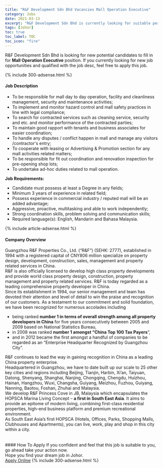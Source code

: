 ```yaml
---
title: "R&F Development Sdn Bhd Vacancies Mall Operation Executive" 
category: Jobs 
date: 2021-03-13 
excerpt: "R&F Development Sdn Bhd is currently looking for suitable person to fill in the Mall Operation Executive which based in Johor" 
tags: [Johor] 
toc: true 
toc_label: TOC 
toc_icon: "fire" 
--- 
```


<p>R&F Development Sdn Bhd is looking for new potential candidates to fill in for <b>Mall Operation Executive</b> position. If you currently looking for new job opportunities and qualified with the job desc, feel free to apply this job.
</p>{% include 300-adsense.html %} 
<div><div><h4>Job Description</h4></div><div><div><span><div><ul><li>To be responsible for mall day to day operation, facility and cleanliness management, security and maintenance activities;</li><li>To implement and monitor hazard control and mall safety practices in line with legal compliance;</li><li>To search for contracted services such as cleaning service, security and etc. and monitor performance of the contracted parties;</li><li>To maintain good rapport with tenants and business associates for easier coordination;</li><li>To handle any disputes / conflict happen in mall and manage any visitors /contractor's entry;</li><li>To cooperate with leasing or Advertising &amp; Promotion section for any mall activities related matters;</li><li>To be responsible for fit out coordination and renovation inspection for pre-opening shop lots;</li><li>To undertake ad-hoc duties related to mall operation.</li></ul><div><strong>Job Requirements:&#160;</strong></div><ul><li>Candidate must possess at least a Degree in any fields;&#160;</li><li>Minimum 3 years of experience in related field;</li><li>Possess experience in commercial industry / reputed mall will be an added advantage;</li><li>Aggressive, proactive, multitasking and able to work independently;</li><li>Strong coordination skills, problem solving and communication skills;</li><li>Required language(s): English, Mandarin and Bahasa Malaysia.</li></ul></div></span></div></div></div> 
{% include article-adsense.html %} 
<div><div><h4>Company Overview</h4></div><div><div><span><div><div>
	Guangzhou R&amp;F Properties Co., Ltd. (&#8220;R&amp;F&#8221;) (SEHK: 2777), established in 1994 with a registered capital of CNY806 million specialize on property design, development, construction, sales, management and property related services in China.</div>
<div>
	R&amp;F is also officially licensed to develop high class property developments and provide world class property design, construction, property management and property related services. R&amp;F is today regarded as a leading comprehensive property developer in China.</div>
<div>
	Since its establishment in 1994, our senior management and team has devoted their attention and level of detail to win the praise and recognition of our customers. As a testament to our commitment and solid foundation, we have been recognized for numerous accolades including</div>
<ul>
<li>
		being ranked <strong>number 1 in terms of overall strength among all property developers in China</strong> for five years consecutively between 2005 and 2009 based on National Statistics Bureau,</li>
<li>
		in 2008 was ranked <strong>number 1 amongst &#8220;China Top 100 Tax Payers</strong>&#8221;,</li>
<li>
		and in 2012 became the first amongst a handful of companies to be regarded as an &#8220;Enterprise Headquarter Recognized by Guangzhou City&#8221;.</li>
</ul>
<div>
	R&amp;F continues to lead the way in gaining recognition in China as a leading China property enterprise.</div>
<div>
	Headquartered in Guangzhou, we have to date built up our scale to 25 other key cities and regions including Beijing, Tianjin, Harbin, Xi&#8217;an, Taiyuan, Datong, Shenyang, Shanghai, Nanjing, Chongqing, Chengdu, Huizhou, Hainan, Hangzhou, Wuxi, Changsha, Guiyang, Meizhou, Fuzhou, Guiyang, Nanning, Baotou, Foshan, Zhuhai and Malaysia.</div>
<div>
	We develop R&amp;F Princess Cove in JB, Malaysia which encapsulates the HOPSCA Marina Living Concept &#8211; <strong>a first in South East Asia</strong>. It aims to provide an epitome of modern living, combining first-class residential properties, high-end business platform and premium recreational environment.</div>
<div>
	As South East Asia&#8217;s first HOPSCA (Hotels, Offices, Parks, Shopping Malls, Clubhouses and Apartments), you can live, work, play and shop in this city within a city.&#160;&#160;<br>
<br>
<strong>&#160; &#160; &#160;</strong></div></div></span></div></div></div> 
#### How To Apply 
If you confident and feel that this job is suitable to you, go ahead take your action now. <br/> 
Hope you find your dream job in Johor. <br/> 
<a href="https://www.jobstreet.com.my/en/job/mall-operation-executive-4504571?jobId=jobstreet-my-job-4504571&" class="btn btn--info" target="_blank" rel="nofollow noopenner">Apply Online</a> 
{% include 300-adsense.html %} 